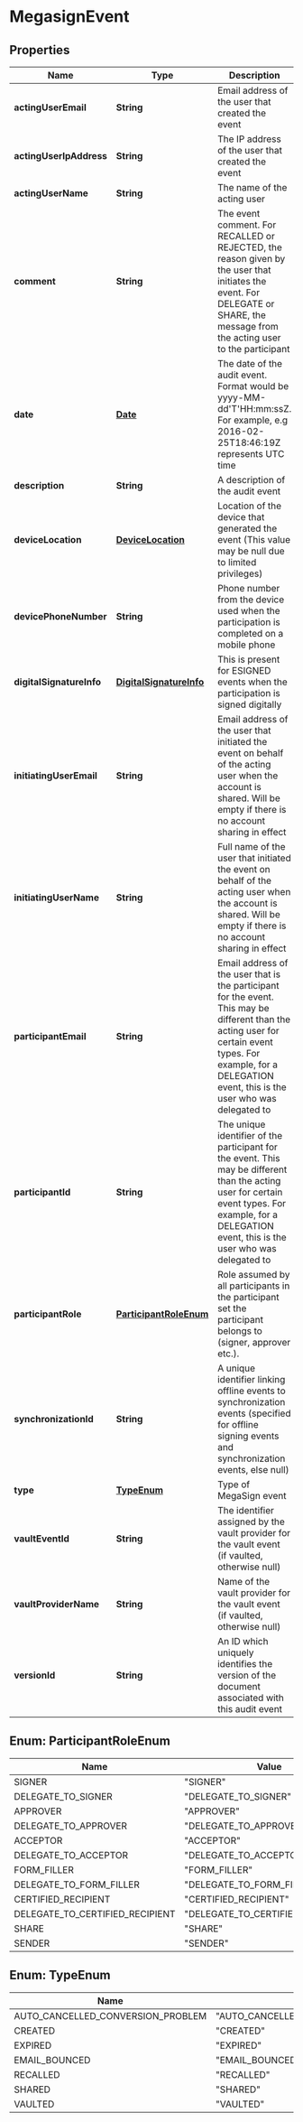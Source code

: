 
# MegasignEvent

## Properties
Name | Type | Description | Notes
------------ | ------------- | ------------- | -------------
**actingUserEmail** | **String** | Email address of the user that created the event |  [optional]
**actingUserIpAddress** | **String** | The IP address of the user that created the event |  [optional]
**actingUserName** | **String** | The name of the acting user |  [optional]
**comment** | **String** | The event comment. For RECALLED or REJECTED, the reason given by the user that initiates the event. For DELEGATE or SHARE, the message from the acting user to the participant |  [optional]
**date** | [**Date**](Date.md) | The date of the audit event. Format would be yyyy-MM-dd&#39;T&#39;HH:mm:ssZ. For example, e.g 2016-02-25T18:46:19Z represents UTC time |  [optional]
**description** | **String** | A description of the audit event |  [optional]
**deviceLocation** | [**DeviceLocation**](DeviceLocation.md) | Location of the device that generated the event (This value may be null due to limited privileges) |  [optional]
**devicePhoneNumber** | **String** | Phone number from the device used when the participation is completed on a mobile phone |  [optional]
**digitalSignatureInfo** | [**DigitalSignatureInfo**](DigitalSignatureInfo.md) | This is present for ESIGNED events when the participation is signed digitally |  [optional]
**initiatingUserEmail** | **String** | Email address of the user that initiated the event on behalf of the acting user when the account is shared. Will be empty if there is no account sharing in effect |  [optional]
**initiatingUserName** | **String** | Full name of the user that initiated the event on behalf of the acting user when the account is shared. Will be empty if there is no account sharing in effect |  [optional]
**participantEmail** | **String** | Email address of the user that is the participant for the event. This may be different than the acting user for certain event types. For example, for a DELEGATION event, this is the user who was delegated to |  [optional]
**participantId** | **String** | The unique identifier of the participant for the event. This may be different than the acting user for certain event types. For example, for a DELEGATION event, this is the user who was delegated to |  [optional]
**participantRole** | [**ParticipantRoleEnum**](#ParticipantRoleEnum) | Role assumed by all participants in the participant set the participant belongs to (signer, approver etc.). |  [optional]
**synchronizationId** | **String** | A unique identifier linking offline events to synchronization events (specified for offline signing events and synchronization events, else null) |  [optional]
**type** | [**TypeEnum**](#TypeEnum) | Type of MegaSign event |  [optional]
**vaultEventId** | **String** | The identifier assigned by the vault provider for the vault event (if vaulted, otherwise null) |  [optional]
**vaultProviderName** | **String** | Name of the vault provider for the vault event (if vaulted, otherwise null) |  [optional]
**versionId** | **String** | An ID which uniquely identifies the version of the document associated with this audit event |  [optional]


<a name="ParticipantRoleEnum"></a>
## Enum: ParticipantRoleEnum
Name | Value
---- | -----
SIGNER | &quot;SIGNER&quot;
DELEGATE_TO_SIGNER | &quot;DELEGATE_TO_SIGNER&quot;
APPROVER | &quot;APPROVER&quot;
DELEGATE_TO_APPROVER | &quot;DELEGATE_TO_APPROVER&quot;
ACCEPTOR | &quot;ACCEPTOR&quot;
DELEGATE_TO_ACCEPTOR | &quot;DELEGATE_TO_ACCEPTOR&quot;
FORM_FILLER | &quot;FORM_FILLER&quot;
DELEGATE_TO_FORM_FILLER | &quot;DELEGATE_TO_FORM_FILLER&quot;
CERTIFIED_RECIPIENT | &quot;CERTIFIED_RECIPIENT&quot;
DELEGATE_TO_CERTIFIED_RECIPIENT | &quot;DELEGATE_TO_CERTIFIED_RECIPIENT&quot;
SHARE | &quot;SHARE&quot;
SENDER | &quot;SENDER&quot;


<a name="TypeEnum"></a>
## Enum: TypeEnum
Name | Value
---- | -----
AUTO_CANCELLED_CONVERSION_PROBLEM | &quot;AUTO_CANCELLED_CONVERSION_PROBLEM&quot;
CREATED | &quot;CREATED&quot;
EXPIRED | &quot;EXPIRED&quot;
EMAIL_BOUNCED | &quot;EMAIL_BOUNCED&quot;
RECALLED | &quot;RECALLED&quot;
SHARED | &quot;SHARED&quot;
VAULTED | &quot;VAULTED&quot;



